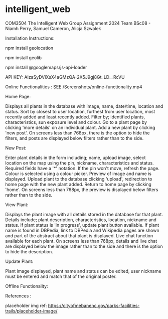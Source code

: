 # intelligent_web
COM3504 The Intelligent Web Group Assignment 2024
Team BSc08 - Niamh Perry, Samuel Cameron, Alicja Szwalek

Installation Instructions:

npm install geolocation

npm install geolib

npm install @googlemaps/js-api-loader

API KEY: AIzaSyDViXsX4aGMzQA-2X5J9gj8Gt_LD__RcVU

Online Functionalities :
SEE /Screenshots/online-functionality.mp4

Home Page:

Displays all plants in the database with image, name, date/time, location and status.
Sort by closest to user location, furthest from user location, most recently added and least recently added.
Filter by; identified plants, characteristics, sun exposure level and colour.
Go to a plant page by clicking 'more details' on an individual plant.
Add a new plant by clicking 'new post'.
On screens less than 768px, there is the option to hide the filters, and posts are displayed below filters rather than to the side.

New Post:

Enter plant details in the form including; name, upload image, select location on the map using the pin, nickname, characteristics and status. Required fields have a '*' notation. If the pin won't move, refresh the page. Colour is selected using a colour picker. 
Preview of image and name is displayed.
Upload plant to the database clicking 'upload', redirection to home page with the new plant added. 
Return to home page by clicking 'home'.
On screens less than 768px, the preview is displayed below filters rather than to the side.


View Plant:

Displays the plant image with all details stored in the database for that plant. Details include; plant description, characteristics, location, nickname and status. 
If plant status is 'in progress', update plant button available.
If plant name is found in DBPedia, link to DBPedia and Wikipedia pages are shown and part of the abstract about that plant is displayed.
Live chat function available for each plant.
On screens less than 768px, details and live chat are displayed below the image rather than to the side and there is the option to hide the description.


Update Plant:

Plant image displayed, plant name and status can be edited, user nickname must be entered and match that of the original poster.

Offline Functionality:



References :

placeholder img ref: https://cityofmebanenc.gov/parks-facilities-trails/placeholder-image/
